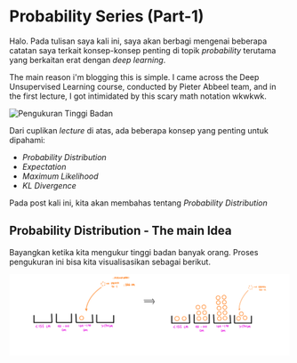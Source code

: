 # Probability Series (Part-1)

Halo. Pada tulisan saya kali ini, saya akan berbagi mengenai beberapa catatan saya terkait konsep-konsep penting di topik *probability* terutama yang berkaitan erat dengan *deep learning*. 

The main reason i'm blogging this is simple. I came across the Deep Unsupervised Learning course, conducted by Pieter Abbeel team, and in the first lecture, I got intimidated by this scary math notation wkwkwk.

![Pengukuran Tinggi Badan](./_posts/Lecture-Snippet.png) 

Dari cuplikan *lecture* di atas, ada beberapa konsep yang penting untuk dipahami: 
* *Probability Distribution*
* *Expectation*
* *Maximum Likelihood*
* *KL Divergence*

Pada post kali ini, kita akan membahas tentang *Probability Distribution*

## Probability Distribution - The main Idea

Bayangkan ketika kita mengukur tinggi badan banyak orang. Proses pengukuran ini bisa kita visualisasikan sebagai berikut.

![Pengukuran Tinggi Badan](../assets/Picture1.png)




